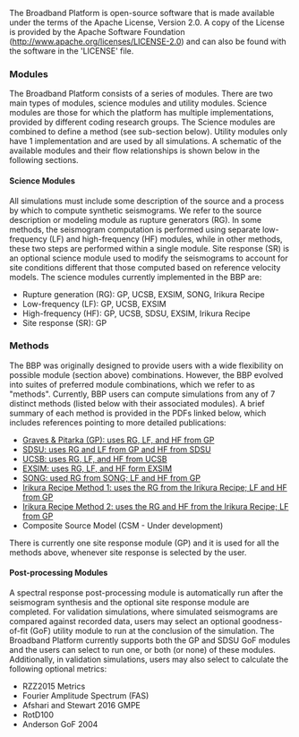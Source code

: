 The Broadband Platform is open-source software that is made available under the terms of the Apache License, Version 2.0. A copy of the License is provided by the Apache Software Foundation (http://www.apache.org/licenses/LICENSE-2.0) and can also be found with the software in the 'LICENSE' file.

### Modules

The Broadband Platform consists of a series of modules. There are two main types of modules, science modules and utility modules. Science modules are those for which the platform has multiple implementations, provided by different coding research groups. The Science modules are combined to define a method (see sub-section below). Utility modules only have 1 implementation and are used by all simulations. A schematic of the available modules and their flow relationships is shown below in the following sections.

#### Science Modules

All simulations must include some description of the source and a process by which to compute synthetic seismograms. We refer to the source description or modeling module as rupture generators (RG). In some methods, the seismogram computation is performed using separate low-frequency (LF) and high-frequency (HF) modules, while in other methods, these two steps are performed within a single module. Site response (SR) is an optional science module used to modify the seismograms to account for site conditions different that those computed based on reference velocity models. The science modules currently implemented in the BBP are:

* Rupture generation (RG): GP, UCSB, EXSIM, SONG, Irikura Recipe
* Low-frequency (LF): GP, UCSB, EXSIM
* High-frequency (HF): GP, UCSB, SDSU, EXSIM, Irikura Recipe
* Site response (SR): GP

### Methods

The BBP was originally designed to provide users with a wide flexibility on possible module (section above) combinations. However, the BBP evolved into suites of preferred module combinations, which we refer to as "methods". Currently, BBP users can compute simulations from any of 7 distinct methods (listed below with their associated modules). A brief summary of each method is provided in the PDFs linked below, which includes references pointing to more detailed publications:

* [Graves & Pitarka (GP): uses RG, LF, and HF from GP](pdfs/BBP-GP-2019-04-02.pdf)
* [SDSU: uses RG and LF from GP and HF from SDSU](pdfs/BBP-SDSU_2019-04-02.pdf)
* [UCSB: uses RG, LF, and HF from UCSB](pdfs/BBP-UCSB-2019-04-09.pdf)
* [EXSIM: uses RG, LF, and HF form EXSIM](pdfs/BBP-ExSIM-2019-04-09.pdf)
* [SONG: used RG from SONG; LF and HF from GP](pdfs/BBP-Song-2019-04-03.pdf)
* [Irikura Recipe Method 1: uses the RG from the Irikura Recipe; LF and HF from GP](pdfs/BBP-Irikura_Recipe_Method_1-2019-04-03.pdf)
* [Irikura Recipe Method 2: uses the RG and HF from the Irikura Recipe; LF from GP](pdfs/BBP-Irikura_Recipe_Method_2-2019-04-11.pdf)
* Composite Source Model (CSM - Under development)

There is currently one site response module (GP) and it is used for all the methods above, whenever site response is selected by the user.

#### Post-processing Modules

A spectral response post-processing module is automatically run after the seismogram synthesis and the optional site response module are completed. For validation simulations, where simulated seismograms are compared against recorded data, users may select an optional goodness-of-fit (GoF) utility module to run at the conclusion of the simulation. The Broadband Platform currently supports both the GP and SDSU GoF modules and the users can select to run one, or both (or none) of these modules. Additionally, in validation simulations, users may also select to calculate the following optional metrics:

* RZZ2015 Metrics
* Fourier Amplitude Spectrum (FAS)
* Afshari and Stewart 2016 GMPE
* RotD100
* Anderson GoF 2004
